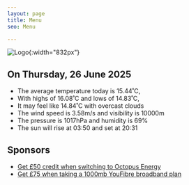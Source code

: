 ```yaml
---
layout: page
title: Menu
seo: Menu

---
```


![Logo](/images/logo.jpg){:width="832px"}

<!-- weather_marker starts -->
## On Thursday, 26 June 2025

- The average temperature today is 15.44˚C,
- With highs of 16.08˚C and lows of 14.83˚C,
- It may feel like 14.84˚C with overcast clouds
- The wind speed is 3.58m/s and visibility is 10000m
- The pressure is 1017hPa and humidity is 69%
- The sun will rise at 03:50 and set at 20:31

<!-- weather_marker ends -->

## Sponsors

- [Get £50 credit when switching to Octopus Energy](https://bit.ly/3oD1nnS)
- [Get £75 when taking a 1000mb YouFibre broadband plan](https://aklam.io/91zWhU?)
